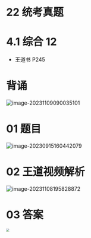 # 22 统考真题



# 4.1 综合 12

* 王道书 P245



# 背诵

![image-20231109090035101](https://cvp.oss-cn-shanghai.aliyuncs.com/picgo/202311090900634.png)





# 01 题目

<img src="https://cvp.oss-cn-shanghai.aliyuncs.com/picgo/202309151604186.png" alt="image-20230915160442079"  />



# 02 王道视频解析

![image-20231108195828872](https://cvp.oss-cn-shanghai.aliyuncs.com/picgo/202311081958515.png)



# 03 答案

<img src="https://cvp.oss-cn-shanghai.aliyuncs.com/picgo/202311081956238.png" style="zoom:50%;" />